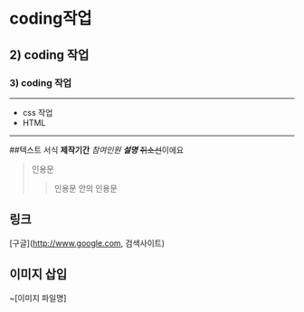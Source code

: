 # coding작업

## 2) coding 작업

### 3) coding 작업

---

- css 작업
- HTML 

---
##텍스트 서식
**제작기간**
*참여인원*
***설명***
~~취소선~~이에요

> 인용문
>> 인용문 안의 인용문

## 링크
[구글](http://www.google.com, 검색사이트)

## 이미지 삽입
~[이미지 파일명]
